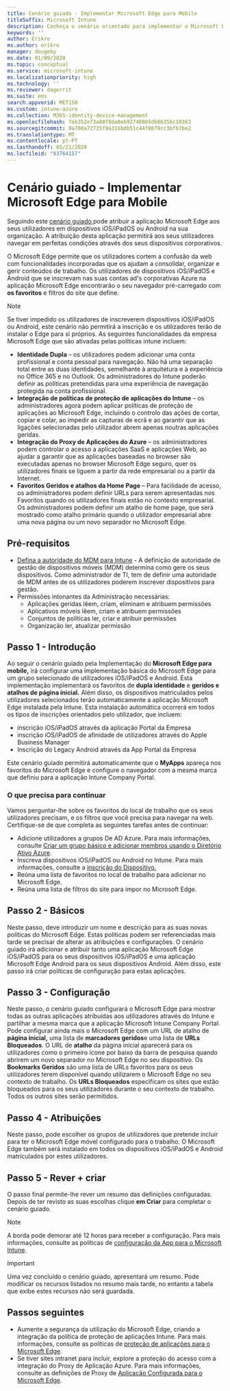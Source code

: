 ```yaml
---
title: Cenário guiado - Implementar Microsoft Edge para Mobile
titleSuffix: Microsoft Intune
description: Conheça o cenário orientado para implementar o Microsoft Edge para Mobile a partir do portal de Gestão de Dispositivos Microsoft 365.
keywords: ''
author: Erikre
ms.author: erikre
manager: dougeby
ms.date: 01/09/2020
ms.topic: conceptual
ms.service: microsoft-intune
ms.localizationpriority: high
ms.technology: ''
ms.reviewer: dagerrit
ms.suite: ems
search.appverid: MET150
ms.custom: intune-azure
ms.collection: M365-identity-device-management
ms.openlocfilehash: 7eb352e73a88f8da8eb927400b5db86356c10363
ms.sourcegitcommit: 9a700a72735f9a316bdb51c44f86f9cc3bfb7be2
ms.translationtype: MT
ms.contentlocale: pt-PT
ms.lasthandoff: 05/21/2020
ms.locfileid: "83764157"
---
```

# <a name="guided-scenario---deploy-microsoft-edge-for-mobile"></a>Cenário guiado - Implementar Microsoft Edge para Mobile

Seguindo este [cenário guiado,](guided-scenarios-overview.md)pode atribuir a aplicação Microsoft Edge aos seus utilizadores em dispositivos iOS/iPadOS ou Android na sua organização. A atribuição desta aplicação permitirá aos seus utilizadores navegar em perfeitas condições através dos seus dispositivos corporativos.

O Microsoft Edge permite que os utilizadores cortem a confusão da web com funcionalidades incorporadas que os ajudam a consolidar, organizar e gerir conteúdos de trabalho. Os utilizadores de dispositivos iOS/iPadOS e Android que se inscrevam nas suas contas ad's corporativas Azure na aplicação Microsoft Edge encontrarão o seu navegador pré-carregado com **os favoritos** e filtros do site que define.

> [!NOTE]
> Se tiver impedido os utilizadores de inscreverem dispositivos iOS/iPadOS ou Android, este cenário não permitirá a inscrição e os utilizadores terão de instalar o Edge para si próprios.
As seguintes funcionalidades da empresa Microsoft Edge que são ativadas pelas políticas intune incluem:

- **Identidade Dupla** – os utilizadores podem adicionar uma conta profissional e conta pessoal para navegação. Não há uma separação total entre as duas identidades, semelhante à arquitetura e à experiência no Office 365 e no Outlook. Os administradores do Intune poderão definir as políticas pretendidas para uma experiência de navegação protegida na conta profissional.
- **Integração de políticas de proteção de aplicações do Intune** – os administradores agora podem aplicar políticas de proteção de aplicações ao Microsoft Edge, incluindo o controlo das ações de cortar, copiar e colar, ao impedir as capturas de ecrã e ao garantir que as ligações selecionadas pelo utilizador abrem apenas noutras aplicações geridas.
- **Integração do Proxy de Aplicações do Azure** – os administradores podem controlar o acesso a aplicações SaaS e aplicações Web, ao ajudar a garantir que as aplicações baseadas no browser são executadas apenas no browser Microsoft Edge seguro, quer os utilizadores finais se liguem a partir da rede empresarial ou a partir da Internet.
- **Favoritos Geridos e atalhos da Home Page** – Para facilidade de acesso, os administradores podem definir URLs para serem apresentadas nos Favoritos quando os utilizadores finais estão no contexto empresarial. Os administradores podem definir um atalho de home page, que será mostrado como atalho primário quando o utilizador empresarial abre uma nova página ou um novo separador no Microsoft Edge.

## <a name="prerequisites"></a>Pré-requisitos

- [Defina a autoridade do MDM para Intune](mdm-authority-set.md#set-mdm-authority-to-intune) - A definição de autoridade de gestão de dispositivos móveis (MDM) determina como gere os seus dispositivos. Como administrador de TI, tem de definir uma autoridade de MDM antes de os utilizadores poderem inscrever dispositivos para gestão.
- Permissões intonantes da Administração necessárias:
  - Aplicações geridas lêem, criam, eliminam e atribuem permissões
  - Aplicativos móveis lêem, criam e atribuem permissões
  - Conjuntos de políticas ler, criar e atribuir permissões
  - Organização ler, atualizar permissão

## <a name="step-1---introduction"></a>Passo 1 - Introdução

Ao seguir o cenário guiado pela Implementação do **Microsoft Edge para mobile,** irá configurar uma implementação básica do Microsoft Edge para um grupo selecionado de utilizadores iOS/iPadOS e Android. Esta implementação implementará os favoritos de **dupla identidade** e **geridos e atalhos de página inicial.** Além disso, os dispositivos matriculados pelos utilizadores selecionados terão automaticamente a aplicação Microsoft Edge instalada pela Intune. Esta instalação automática ocorrerá em todos os tipos de inscrições orientados pelo utilizador, que incluem:

- inscrição iOS/iPadOS através da aplicação Portal da Empresa
- inscrição iOS/iPadOS de afinidade de utilizadores através do Apple Business Manager
- Inscrição do Legacy Android através da App Portal da Empresa

Este cenário guiado permitirá automaticamente que o **MyApps** apareça nos favoritos do Microsoft Edge e configure o navegador com a mesma marca que definiu para a aplicação Intune Company Portal.

### <a name="what-you-will-need-to-continue"></a>O que precisa para continuar

Vamos perguntar-lhe sobre os favoritos do local de trabalho que os seus utilizadores precisam, e os filtros que você precisa para navegar na web. Certifique-se de que completa as seguintes tarefas antes de continuar:

- Adicione utilizadores a grupos De AD Azure. Para mais informações, consulte [Criar um grupo básico e adicionar membros usando o Diretório Ativo Azure](https://go.microsoft.com/fwlink/?linkid=2102458).
- Inscreva dispositivos iOS/iPadOS ou Android no Intune. Para mais informações, consulte a [inscrição do Dispositivo.](https://go.microsoft.com/fwlink/?linkid=2102547)
- Reúna uma lista de favoritos no local de trabalho para adicionar no Microsoft Edge.
- Reúna uma lista de filtros do site para impor no Microsoft Edge.

## <a name="step-2---basics"></a>Passo 2 - Básicos

Neste passo, deve introduzir um nome e descrição para as suas novas políticas do Microsoft Edge. Estas políticas podem ser referenciadas mais tarde se precisar de alterar as atribuições e configurações. O cenário guiado irá adicionar e atribuir tanto uma aplicação Microsoft Edge iOS/iPadOS para os seus dispositivos iOS/iPadOS e uma aplicação Microsoft Edge Android para os seus dispositivos Android. Além disso, este passo irá criar políticas de configuração para estas aplicações.

## <a name="step-3---configuration"></a>Passo 3 - Configuração

Neste passo, o cenário guiado configurará o Microsoft Edge para mostrar todas as outras aplicações atribuídas aos utilizadores através do Intune e partilhar a mesma marca que a aplicação Microsoft Intune Company Portal. Pode configurar ainda mais o Microsoft Edge com um URL de atalho de **página inicial,** uma lista de **marcadores geridos**e uma lista de **URLs Bloqueados**. O URL de **atalho** da página inicial aparecerá para os utilizadores como o primeiro ícone por baixo da barra de pesquisa quando abrirem um novo separador no Microsoft Edge no seu dispositivo. Os **Bookmarks Geridos** são uma lista de URLs favoritos para os seus utilizadores terem disponível quando utilizarem o Microsoft Edge no seu contexto de trabalho. Os **URLs Bloqueados** especificam os sites que estão bloqueados para os seus utilizadores durante o seu contexto de trabalho. Todos os outros sites serão permitidos.

## <a name="step-4---assignments"></a>Passo 4 - Atribuições

Neste passo, pode escolher os grupos de utilizadores que pretende incluir para ter o Microsoft Edge móvel configurado para o trabalho. O Microsoft Edge também será instalado em todos os dispositivos iOS/iPadOS e Android matriculados por estes utilizadores.

## <a name="step-5---review--create"></a>Passo 5 - Rever + criar

O passo final permite-lhe rever um resumo das definições configuradas. Depois de ter revisto as suas escolhas clique **em Criar** para completar o cenário guiado. 

> [!NOTE]
> A borda pode demorar até 12 horas para receber a configuração. Para mais informações, consulte as políticas de [configuração da App para o Microsoft Intune](../apps/app-configuration-policies-overview.md).

> [!IMPORTANT]
> Uma vez concluído o cenário guiado, apresentará um resumo. Pode modificar os recursos listados no resumo mais tarde, no entanto a tabela que exibe estes recursos não será guardada.

## <a name="next-steps"></a>Passos seguintes

- Aumente a segurança da utilização do Microsoft Edge, criando a integração da política de proteção de aplicações Intune. Para mais informações, consulte as políticas de [proteção de aplicações para o Microsoft Edge](../apps/manage-microsoft-edge.md#application-protection-policies-for-microsoft-edge).
- Se tiver sites intranet para incluir, explore a proteção do acesso com a integração do Proxy de Aplicação Azure. Para mais informações, consulte as definições de Proxy de [Aplicação Configurada para o Microsoft Edge](../apps/manage-microsoft-edge.md#configure-application-proxy-settings-for-microsoft-edge).

